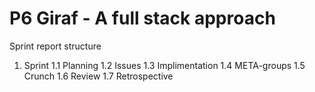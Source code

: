 # P6 Giraf - A full stack approach

Sprint report structure 
1. Sprint
1.1 Planning
1.2 Issues
1.3 Implimentation
1.4 META-groups
1.5 Crunch
1.6 Review
1.7 Retrospective
